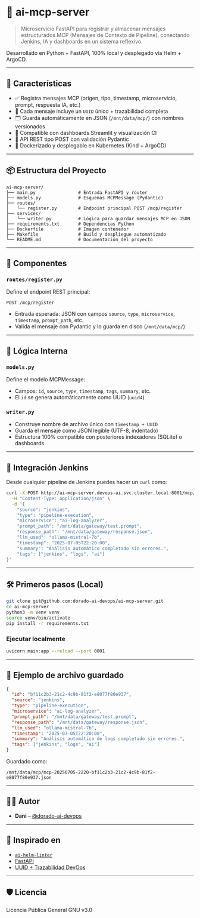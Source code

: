 # 🧠 ai-mcp-server

> Microservicio FastAPI para registrar y almacenar mensajes estructurados MCP (Mensajes de Contexto de Pipeline), conectando Jenkins, IA y dashboards en un sistema reflexivo.

Desarrollado en Python + FastAPI, 100% local y desplegado vía Helm + ArgoCD.

---

## 🚀 Características

- ✅ Registra mensajes MCP (origen, tipo, timestamp, microservicio, prompt, respuesta IA, etc.)
- 🧠 Cada mensaje incluye un `UUID` único + trazabilidad completa
- 🗂️ Guarda automáticamente en JSON (`/mnt/data/mcp/`) con nombres versionados
- 📁 Compatible con dashboards Streamlit y visualización CI
- 🧩 API REST tipo POST con validación Pydantic
- 🐳 Dockerizado y desplegable en Kubernetes (Kind + ArgoCD)

---

## 📦 Estructura del Proyecto

```
ai-mcp-server/
├── main.py                # Entrada FastAPI y router
├── models.py              # Esquemas MCPMessage (Pydantic)
├── routes/
│   └── register.py        # Endpoint principal POST /mcp/register
├── services/
│   └── writer.py          # Lógica para guardar mensajes MCP en JSON
├── requirements.txt       # Dependencias Python
├── Dockerfile             # Imagen contenedor
├── Makefile               # Build y despliegue automatizado
└── README.md              # Documentación del proyecto
```

---

## 🧩 Componentes

### `routes/register.py`

Define el endpoint REST principal:

```
POST /mcp/register
```

- Entrada esperada: JSON con campos `source`, `type`, `microservice`, `timestamp`, `prompt_path`, etc.
- Valida el mensaje con Pydantic y lo guarda en disco (`/mnt/data/mcp/`)

---

## 🧠 Lógica Interna

### `models.py`

Define el modelo MCPMessage:

- Campos: `id`, `source`, `type`, `timestamp`, `tags`, `summary`, etc.
- El `id` se genera automáticamente como UUID (`uuid4`)

### `writer.py`

- Construye nombre de archivo único con `timestamp + UUID`
- Guarda el mensaje como JSON legible (UTF-8, indentado)
- Estructura 100% compatible con posteriores indexadores (SQLite) o dashboards

---

## 🔁 Integración Jenkins

Desde cualquier pipeline de Jenkins puedes hacer un `curl` como:

```bash
curl -X POST http://ai-mcp-server.devops-ai.svc.cluster.local:8001/mcp/register \
  -H "Content-Type: application/json" \
  -d '{
    "source": "jenkins",
    "type": "pipeline-execution",
    "microservice": "ai-log-analyzer",
    "prompt_path": "/mnt/data/gateway/test.prompt",
    "response_path": "/mnt/data/gateway/response.json",
    "llm_used": "ollama-mistral-7b",
    "timestamp": "2025-07-05T22:20:00",
    "summary": "Análisis automático completado sin errores.",
    "tags": ["jenkins", "logs", "ai"]
}'
```

---

## 🛠️ Primeros pasos (Local)

```bash
git clone git@github.com:dorado-ai-devops/ai-mcp-server.git
cd ai-mcp-server
python3 -m venv venv
source venv/bin/activate
pip install -r requirements.txt
```

### Ejecutar localmente

```bash
uvicorn main:app --reload --port 8001
```

---

## 💾 Ejemplo de archivo guardado

```json
{
  "id": "bf11c2b3-21c2-4c9b-81f2-e8077f80e937",
  "source": "jenkins",
  "type": "pipeline-execution",
  "microservice": "ai-log-analyzer",
  "prompt_path": "/mnt/data/gateway/test.prompt",
  "response_path": "/mnt/data/gateway/response.json",
  "llm_used": "ollama-mistral-7b",
  "timestamp": "2025-07-05T22:20:00",
  "summary": "Análisis automático de logs completado sin errores.",
  "tags": ["jenkins", "logs", "ai"]
}
```

Guardado como:

```
/mnt/data/mcp/mcp-20250705-2220-bf11c2b3-21c2-4c9b-81f2-e8077f80e937.json
```

---

## 👨‍💻 Autor

- **Dani** – [@dorado-ai-devops](https://github.com/dorado-ai-devops)

---

## 🧠 Inspirado en

- [`ai-helm-linter`](https://github.com/dorado-ai-devops/ai-helm-linter)
- [FastAPI](https://fastapi.tiangolo.com)
- [UUID + Trazabilidad DevOps](https://12factor.net/)

---

## 🛡 Licencia

Licencia Pública General GNU v3.0
